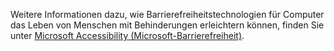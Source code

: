 Weitere Informationen dazu, wie Barrierefreiheitstechnologien für Computer das Leben von Menschen mit Behinderungen erleichtern können, finden Sie unter [Microsoft Accessibility (Microsoft-Barrierefreiheit)](http://go.microsoft.com/fwlink/?LinkId=8431).

<!--HONumber=Jul16_HO3-->


